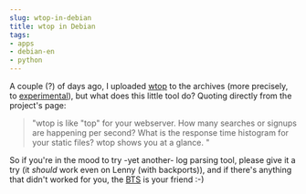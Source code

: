 ```yaml
---
slug: wtop-in-debian  
title: wtop in Debian  
tags:  
- apps  
- debian-en  
- python  
---
```

  
A couple (?) of days ago, I uploaded [wtop](http://code.google.com/p/wtop/) to the archives (more precisely, to [experimental](http://packages.debian.org/experimental/wtop)), but what does this little tool do? Quoting directly from the project's page:  
  
  
> "wtop is like "top" for your webserver. How many searches or signups are happening per second? What is the response time histogram for your static files? wtop shows you at a glance. "  
  
  
So if you're in the mood to try -yet another- log parsing tool, please give it a try (it _should_ work even on Lenny (with backports)), and if there's anything that didn't worked for you, the [BTS](http://bugs.debian.org) is your friend :-)  
